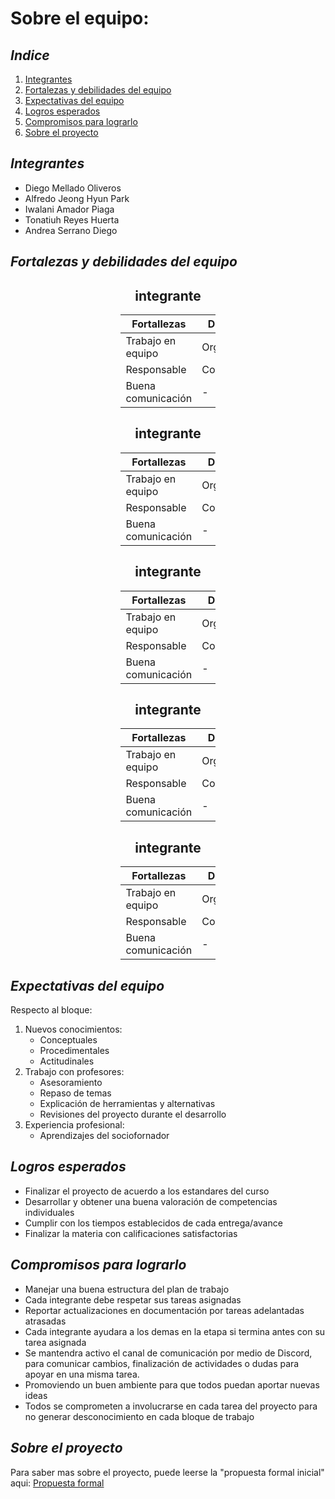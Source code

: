 # Sobre el equipo: 
## _Indice_ 
1. [Integrantes](#integrantes)
2. [Fortalezas y debilidades del equipo](#fortalezas-y-debilidades-del-equipo)
3. [Expectativas del equipo](#expectativas-del-equipo)
4. [Logros esperados](#logros-esperados)
5. [Compromisos para lograrlo](#compromisos-para-lograrlo)
6. [Sobre el proyecto](#sobre-el-proyecto)



## _Integrantes_
- Diego Mellado Oliveros 
- Alfredo Jeong Hyun Park
- Iwalani Amador Piaga 
- Tonatiuh Reyes Huerta 
- Andrea Serrano Diego


## _Fortalezas y debilidades del equipo_

## <center>**integrante**</center>

<div style="margin-left: auto;
            margin-right: auto;
            width: 30%">

|      Fortallezas   |  Debilidades  |
|         -          |      -        |
|  Trabajo en equipo | Organización  |
|    Responsable     | Concentración |
| Buena comunicación |       -       |
</div>

## <center>**integrante**</center>

<div style="margin-left: auto;
            margin-right: auto;
            width: 30%">

|      Fortallezas   |  Debilidades  |
|         -          |      -        |
|  Trabajo en equipo | Organización  |
|    Responsable     | Concentración |
| Buena comunicación |       -       |
</div>

## <center>**integrante**</center>

<div style="margin-left: auto;
            margin-right: auto;
            width: 30%">

|      Fortallezas   |  Debilidades  |
|         -          |      -        |
|  Trabajo en equipo | Organización  |
|    Responsable     | Concentración |
| Buena comunicación |       -       |
</div>

## <center>**integrante**</center>

<div style="margin-left: auto;
            margin-right: auto;
            width: 30%">

|      Fortallezas   |  Debilidades  |
|         -          |      -        |
|  Trabajo en equipo | Organización  |
|    Responsable     | Concentración |
| Buena comunicación |       -       |
</div>


## <center>**integrante**</center>

<div style="margin-left: auto;
            margin-right: auto;
            width: 30%">

|      Fortallezas   |  Debilidades  |
|         -          |      -        |
|  Trabajo en equipo | Organización  |
|    Responsable     | Concentración |
| Buena comunicación |       -       |
</div>

## _Expectativas del equipo_

Respecto al bloque: 
1. Nuevos conocimientos: 
    *  Conceptuales
    *  Procedimentales 
    *  Actitudinales 
2. Trabajo con profesores: 
    *  Asesoramiento 
    *  Repaso de temas 
    *  Explicación de herramientas y alternativas 
    *  Revisiones del proyecto durante el desarrollo 
3. Experiencia profesional: 
    * Aprendizajes del sociofornador 

## _Logros esperados_

* Finalizar el proyecto de acuerdo a los estandares del curso 
* Desarrollar y obtener una buena valoración de competencias individuales 
* Cumplir con los tiempos establecidos de cada entrega/avance 
* Finalizar la materia con calificaciones satisfactorias 

## _Compromisos para lograrlo_

* Manejar una buena estructura del plan de trabajo 
* Cada integrante debe respetar sus tareas asignadas
* Reportar actualizaciones en documentación por tareas adelantadas atrasadas
* Cada integrante ayudara a los demas en la etapa si termina antes con su tarea asignada 
* Se mantendra activo el canal de comunicación por medio de Discord, para comunicar cambios, finalización de actividades o dudas para apoyar en una misma tarea. 
* Promoviendo un buen ambiente para que todos puedan aportar nuevas ideas
* Todos se comprometen a involucrarse en cada tarea del proyecto para no generar desconocimiento en cada bloque de trabajo 

## _Sobre el proyecto_

Para saber mas sobre el proyecto, puede leerse la "propuesta formal inicial" aqui: [Propuesta formal](https://ubicacionpropuesta)
